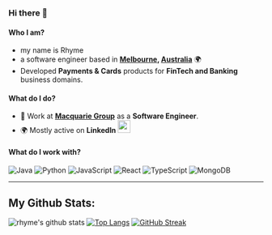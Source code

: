 

<!--
**rhymebulbul/rhymebulbul** is a ✨ _special_ ✨ repository because its `README.md` (this file) appears on your GitHub profile.

Here are some ideas to get you started:

- 🔭 I’m currently working on ...
- 🌱 I’m currently learning ...
- 👯 I’m looking to collaborate on ...
- 🤔 I’m looking for help with ...
- 💬 Ask me about ...
- 📫 How to reach me: ...
- 😄 Pronouns: ...
- ⚡ Fun fact: ...
-->

<!--
**rhymebulbul/rhymebulbul** is a ✨ _special_ ✨ repository because its `README.md` (this file) appears on your GitHub profile.

Here are some ideas to get you started:
-->
### Hi there 👋
  
 
#### Who I am?
- my name is Rhyme 
- a software engineer based in **[Melbourne](https://en.wikipedia.org/wiki/Melbourne), [Australia](https://en.wikipedia.org/wiki/Australia)** 🌍
- Developed **Payments & Cards** products for **FinTech and Banking** business domains.


#### What do I do?
- 🏢 Work at **[Macquarie Group](https://www.macquarie.com/au/en.html)** as a **Software Engineer**.
- 🌍 Mostly active on **LinkedIn**  <a href="https://www.linkedin.com/in/rhyme-bulbul/"><img src="https://cdn-icons-png.flaticon.com/512/174/174857.png" height=25></a> <!--[LinkedIn](https://www.linkedin.com/in/rhyme-bulbul/)-->
  

<!--
[![Linkedin Badge](https://img.shields.io/badge/-LinkedIn-blue?style=flat-square&logo=Linkedin&logoColor=white&link=https://www.linkedin.com/in/rhyme-bulbul/)](https://www.linkedin.com/in/rhyme-bulbul/)
[![Gmail Badge](https://img.shields.io/badge/-Gmail-c14438?style=flat-square&logo=Gmail&logoColor=white&link=mailto:rhyme3610@gmail.com)](mailto:rhyme3610@gmail.com)
-->

#### What do I work with?
![Java](https://img.shields.io/badge/-Java-black?style=flat-square&logo=java)
![Python](https://img.shields.io/badge/-Python-black?style=flat-square&logo=python)
![JavaScript](https://img.shields.io/badge/-JavaScript-black?style=flat-square&logo=javascript)
![React](https://img.shields.io/badge/-React-black?style=flat-square&logo=react)
![TypeScript](https://img.shields.io/badge/-TypeScript-%23007ACC.svg?style=flat-square&logo=typescript&logoColor=white)
![MongoDB](https://img.shields.io/badge/-MongoDB-black?style=flat-square&logo=mongodb)



<!--
#### How to get in touch with me?
<p left="center">
<a href="https://www.linkedin.com/in/rhymebulbul">
  <img src="https://img.shields.io/badge/linkedin-%230077B5.svg?&style=for-the-badge&logo=linkedin&logoColor=white" height=25>
</a> 

</p>
-->


<!--Github Stats-->
---
My Github Stats:
---
![rhyme's github stats](https://github-readme-stats.vercel.app/api?username=rhymebulbul&show_icons=true&title_color=ffc857&icon_color=8ac926&text_color=daf7dc&bg_color=151515&hide=issues&count_private=true&include_all_commits=true)
[![Top Langs](https://github-readme-stats.vercel.app/api/top-langs/?username=rhymebulbul&layout=compact&text_color=daf7dc&bg_color=151515&hide=css,html,php)](https://github.com/anuraghazra/github-readme-stats)
[![GitHub Streak](https://github-readme-streak-stats.herokuapp.com/?user=rhymebulbul&theme=dark)](https://git.io/streak-stats)

<!--
![Github Stats](https://github-readme-stats.vercel.app/api?username=rhymebulbul&count_private=true&show_icons=true&include_all_commits=true&theme=dracula&hide_border=true&line_height=24&card_width=350px)
![Top Langs](https://github-readme-stats.vercel.app/api/top-langs/?username=rhymebulbul&langs_count=8&hide=TeX&layout=compact&theme=dracula&hide_border=true&card_width=350px)
-->


